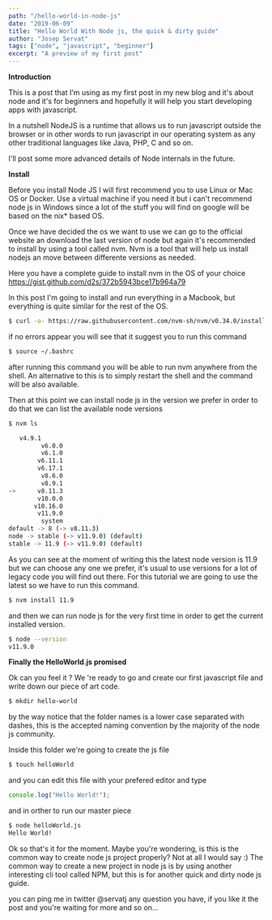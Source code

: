 ```yaml
---
path: "/hello-world-in-node-js"
date: "2019-06-09"
title: "Hello World With Node js, the quick & dirty guide"
author: "Josep Servat"
tags: ["node", "javascript", "beginner"]
excerpt: "A preview of my first post"
---
```


**Introduction**

This is a post that I'm using as my first post in my new blog and it's about node and it's for beginners and hopefully it will help you start developing apps with javascript.

In a nutshell NodeJS is a runtime that allows us to run javascript outside the browser or
in other words to run javascript in our operating system as any other traditional languages like Java, PHP, C and so on.

I'll post some more advanced details of Node internals in the future.

**Install**

Before you install Node JS I will first recommend you to use Linux or Mac OS or Docker. Use a virtual machine if you need it but i can't recommend node js in Windows since a lot of the stuff you will find on google will be based on the nix\* based OS.

Once we have decided the os we want to use we can go to the official website an download the last version of node but again it's recommended to install by using a tool called nvm. Nvm is a tool that will help us install nodejs an move between differente versions as needed.

Here you have a complete guide to install nvm in the OS of your choice https://gist.github.com/d2s/372b5943bce17b964a79

In this post I'm going to install and run everything in a Macbook, but everything is quite similar for the rest of the OS.

```bash
$ curl -o- https://raw.githubusercontent.com/nvm-sh/nvm/v0.34.0/install.sh | bash
```

if no errors appear you will see that it suggest you to run this command

```bash
$ source ~/.bashrc
```

after running this command you will be able to run nvm anywhere from the shell. An alternative to this is to simply restart the shell and the command will be also available.

Then at this point we can install node js in the version we prefer in order to do that we can list the available node versions

```bash
$ nvm ls

   v4.9.1
         v6.0.0
         v6.1.0
        v6.11.1
        v6.17.1
         v8.6.0
         v8.9.1
->      v8.11.3
        v10.0.0
       v10.16.0
        v11.9.0
         system
default -> 8 (-> v8.11.3)
node -> stable (-> v11.9.0) (default)
stable -> 11.9 (-> v11.9.0) (default)
```

As you can see at the moment of writing this the latest node version is 11.9 but we can choose any one we prefer, it's usual to use versions for a lot of legacy code you will find out there. For this tutorial we are going to use the latest so we have to run this command.

```bash
$ nvm install 11.9
```

and then we can run node js for the very first time in order to get the current installed version.

```bash
$ node --version
v11.9.0
```

**Finally the HelloWorld.js promised**

Ok can you feel it ? We 're ready to go and create our first javascript file and write down our piece of art code.

```bash
$ mkdir hello-world
```

by the way notice that the folder names is a lower case separated with dashes, this is the accepted naming convention by the majority of the node js community.

Inside this folder we're going to create the js file

```bash
$ touch helloWorld
```

and you can edit this file with your prefered editor and type

```javascript
console.log("Hello World!");
```

and in orther to run our master piece

```bash
$ node helloWorld.js
Hello World!
```

Ok so that's it for the moment. Maybe you're wondering, is this is the common way to create node js project properly? Not at all I would say :) The common way to create a new project in node js is by using another interesting cli tool called NPM, but this is for another quick and dirty node js guide.

you can ping me in twitter @servatj any question you have, if you like it the post and you're waiting for more and so on...
